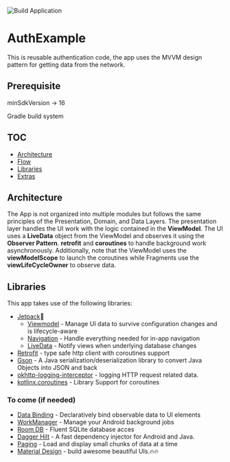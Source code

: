 ![Build Application](https://github.com/ProtoEnergy/RetailDriver/workflows/Build%20Application/badge.svg)


# AuthExample
This is reusable authentication code, the app uses the MVVM
design pattern for getting data from the network.

## Prerequisite

minSdkVersion -> 16

Gradle build system


## TOC

- [Architecture](#architecture)
- [Flow](#flow)
- [Libraries](#libraries)
- [Extras](#extras)

## Architecture

The App is not organized into multiple modules but follows the same principles of
the Presentation, Domain, and Data Layers.
The presentation layer handles the UI work with the logic contained in the **ViewModel**.
The UI uses a **LiveData** object from the ViewModel and observes it using the **Observer Pattern**.
**retrofit** and **coroutines** to handle background work asynchronously. Additionally, note that
the ViewModel uses the **viewModelScope** to launch the coroutines while Fragments use the **viewLifeCycleOwner**
to observe data.


## Libraries

This app takes use of the following libraries:

- [Jetpack](https://developer.android.com/jetpack)🚀
  - [Viewmodel](https://developer.android.com/topic/libraries/architecture/viewmodel) - Manage UI data to survive configuration changes and is lifecycle-aware
  - [Navigation](https://developer.android.com/guide/navigation/) - Handle everything needed for in-app navigation
  - [LiveData](https://developer.android.com/topic/libraries/architecture/livedata) - Notify views when underlying database changes
- [Retrofit](https://square.github.io/retrofit/) - type safe http client with coroutines support
- [Gson](https://github.com/google/gson) - A Java serialization/deserialization library to convert Java Objects into JSON and back
- [okhttp-logging-interceptor](https://github.com/square/okhttp/blob/master/okhttp-logging-interceptor/README.md) - logging HTTP request related data.
- [kotlinx.coroutines](https://github.com/Kotlin/kotlinx.coroutines) - Library Support for coroutines



### To come (if needed)

  - [Data Binding](https://developer.android.com/topic/libraries/data-binding) - Declaratively bind observable data to UI elements
  - [WorkManager](https://developer.android.com/topic/libraries/architecture/workmanager) - Manage your Android background jobs
  - [Room DB](https://developer.android.com/topic/libraries/architecture/room) - Fluent SQLite database acces
  - [Dagger Hilt](https://dagger.dev/hilt/) - A fast dependency injector for Android and Java.
  - [Paging](https://developer.android.com/topic/libraries/architecture/paging) - Load and display small chunks of data at a time
  - [Material Design](https://material.io/develop/android/docs/getting-started/) - build awesome beautiful UIs.🔥🔥

